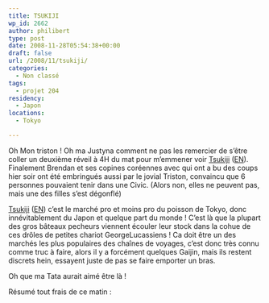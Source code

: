 ```yaml
---
title: TSUKIJI
wp_id: 2662
author: philibert
type: post
date: 2008-11-28T05:54:38+00:00
draft: false
url: /2008/11/tsukiji/
categories:
  - Non classé
tags:
  - projet 204
residency:
  - Japon
locations:
  - Tokyo

---
```

Oh Mon triston ! Oh ma Justyna comment ne pas les remercier de s&rsquo;être coller un deuxième réveil à 4H du mat pour m&#8217;emmener voir [Tsukiji][1] ([EN][2]). Finalement Brendan et ses copines coréennes avec qui ont a bu des coups hier soir ont été embringués aussi par le jovial Triston, convaincu que 6 personnes pouvaient tenir dans une Civic. (Alors non, elles ne peuvent pas, mais une des filles s&rsquo;est dégonflé)

[Tsukiji][1] ([EN][2]) c&rsquo;est le marché pro et moins pro du poisson de Tokyo, donc innévitablement du Japon et quelque part du monde ! C&rsquo;est là que la plupart des gros bâteaux pecheurs viennent écouler leur stock dans la cohue de ces drôles de petites chariot GeorgeLucassiens ! Ca doit être un des marchés les plus populaires des chaînes de voyages, c&rsquo;est donc très connu comme truc à faire, alors il y a forcément quelques Gaijin, mais ils restent discrets hein, essayent juste de pas se faire emporter un bras.

Oh que ma Tata aurait aimé être là ! 

Résumé tout frais de ce matin :

 [1]: https://fr.wikipedia.org/wiki/Marché_aux_poissons_de_Tsukiji "Tsukiji"
 [2]: https://en.wikipedia.org/wiki/Tsukiji_fish_market "Tsukiji EN"